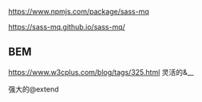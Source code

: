 https://www.npmjs.com/package/sass-mq

https://sass-mq.github.io/sass-mq/

## BEM
https://www.w3cplus.com/blog/tags/325.html
灵活的&__

强大的@extend